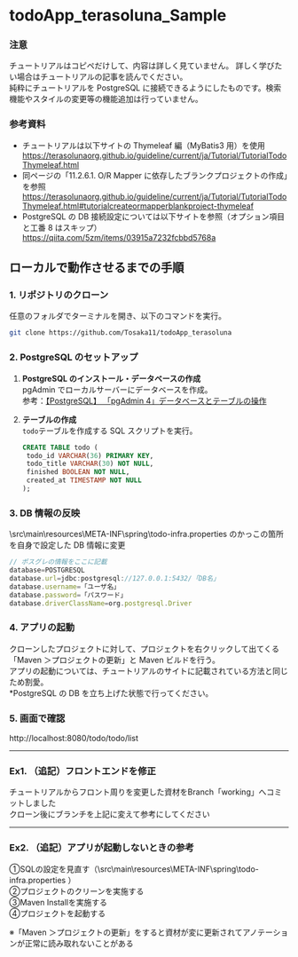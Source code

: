# todoApp_terasoluna_Sample

### 注意

チュートリアルはコピペだけして、内容は詳しく見ていません。 詳しく学びたい場合はチュートリアルの記事を読んでください。  
純粋にチュートリアルを PostgreSQL に接続できるようにしたものです。検索機能やスタイルの変更等の機能追加は行っていません。

### 参考資料

- チュートリアルは以下サイトの Thymeleaf 編（MyBatis3 用）を使用  
  https://terasolunaorg.github.io/guideline/current/ja/Tutorial/TutorialTodoThymeleaf.html
- 同ページの「11.2.6.1. O/R Mapper に依存したブランクプロジェクトの作成」を参照  
  https://terasolunaorg.github.io/guideline/current/ja/Tutorial/TutorialTodoThymeleaf.html#tutorialcreateormapperblankproject-thymeleaf
- PostgreSQL の DB 接続設定については以下サイトを参照（オプション項目と工番 8 はスキップ）  
  https://qiita.com/5zm/items/03915a7232fcbbd5768a

## ローカルで動作させるまでの手順

### 1. リポジトリのクローン

任意のフォルダでターミナルを開き、以下のコマンドを実行。

```bash
git clone https://github.com/Tosaka11/todoApp_terasoluna
```

### 2. PostgreSQL のセットアップ

1. **PostgreSQL のインストール・データベースの作成**  
   pgAdmin でローカルサーバーにデータベースを作成。  
   参考：[【PostgreSQL】 「pgAdmin 4」データベースとテーブルの操作](https://www.kemmy-it.com/2024/08/15/pgadmin_1/)

2. **テーブルの作成**  
    `todo`テーブルを作成する SQL スクリプトを実行。

   ```sql
   CREATE TABLE todo (
    todo_id VARCHAR(36) PRIMARY KEY,
    todo_title VARCHAR(30) NOT NULL,
    finished BOOLEAN NOT NULL,
    created_at TIMESTAMP NOT NULL
   );
   ```

### 3. DB 情報の反映

\src\main\resources\META-INF\spring\todo-infra.properties のかっこの箇所を自身で設定した DB 情報に変更

```ts
// ポスグレの情報をここに記載
database=POSTGRESQL
database.url=jdbc:postgresql://127.0.0.1:5432/「DB名」
database.username=「ユーザ名」
database.password=「パスワード」
database.driverClassName=org.postgresql.Driver
```

### 4. アプリの起動

クローンしたプロジェクトに対して、プロジェクトを右クリックして出てくる「Maven ＞プロジェクトの更新」と Maven ビルドを行う。  
アプリの起動については、チュートリアルのサイトに記載されている方法と同じため割愛。  
\*PostgreSQL の DB を立ち上げた状態で行ってください。

### 5. 画面で確認

http://localhost:8080/todo/todo/list  

---
### Ex1. （追記）フロントエンドを修正  
チュートリアルからフロント周りを変更した資材をBranch「working」へコミットしました  
クローン後にブランチを上記に変えて参考にしてください  

---
### Ex2. （追記）アプリが起動しないときの参考  
①SQLの設定を見直す（\src\main\resources\META-INF\spring\todo-infra.properties ）  
②プロジェクトのクリーンを実施する  
③Maven Installを実施する  
④プロジェクトを起動する  
  
※「Maven ＞プロジェクトの更新」をすると資材が変に更新されてアノテーションが正常に読み取れないことがある

